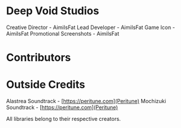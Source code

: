 # Deep Void Studios
Creative Director - AimiIsFat
Lead Developer - AimiIsFat
Game Icon - AimiIsFat
Promotional Screenshots - AimiIsFat

# Contributors


# Outside Credits
Alastrea Soundtrack - [https://peritune.com](Peritune)
Mochizuki Soundtrack - [https://peritune.com](Peritune)

All libraries belong to their respective creators.
